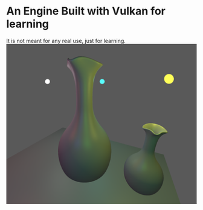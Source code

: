 # An Engine Built with Vulkan for learning
It is not meant for any real use, just for learning.
![Example image](./example_image.png)
